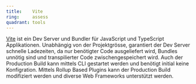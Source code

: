 ```yaml
---
title:    Vite  
ring:     assess  
quadrant: tools
---
```


[Vite][vite] ist ein Dev Server und Bundler für JavaScript und TypeScript Applikationen. Unabhängig von der Projektgrösse,
garantiert der Dev Server schnelle Ladezeiten, da nur benötigter Code ausgeliefert wird, Bundles unnötig sind und
transpilierter Code zwischengespeichert wird. Auch der Production Build kann mittels CLI gestartet werden und benötigt
initial keine Konfigration. Mittels Rollup Based Plugins kann der Production Build modifiziert werden und diverse Web
Frameworks unterstützt werden.

[vite]: https://vitejs.dev/
